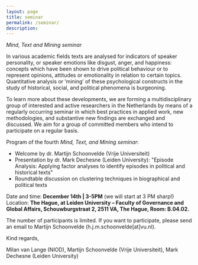 ```yaml
---
layout: page
title: seminar
permalink: /seminar/
description:
---
```


*Mind, Text and Mining seminar*

In various academic fields texts are analysed for indicators of speaker personality, or speaker emotions like disgust, anger, and happiness: concepts which have been shown to drive political behaviour or to represent opinions, attitudes or emotionality in relation to certain topics. Quantitative analysis or ‘mining’ of these psychological constructs in the study of historical, social, and political phenomena is burgeoning.

To learn more about these developments, we are forming a multidisciplinary group of interested and active researchers in the Netherlands by means of a regularly occurring seminar in which best practices in applied work, new methodologies, and substantive new findings are exchanged and discussed. We aim for a group of committed members who intend to participate on a regular basis.

Program of the fourth *Mind, Text, and Mining seminar*:

* Welcome by dr. Martijn Schoonvelde (Vrije Universiteit)
* Presentation by dr. Mark Dechesne (Leiden University): "Episode Analysis: Applying factor analyses to identify episodes in political and historical texts"
* Roundtable discussion on clustering techniques in biographical and political texts


Date and time: **December 14th | 3-5PM** (we will start at 3 PM sharp!)
Location: **The Hague, at Leiden University – Faculty of Governance and Global Affairs, Schouwburgstraat 2, 2511 VA, The Hague, Room: B.04.02.**

The number of participants is limited. If you want to participate, please send an email to Martijn Schoonvelde (h.j.m.schoonvelde[at]vu.nl).

Kind regards,

Milan van Lange (NIOD),
Martijn Schoonvelde (Vrije Universiteit),
Mark Dechesne (Leiden University)
